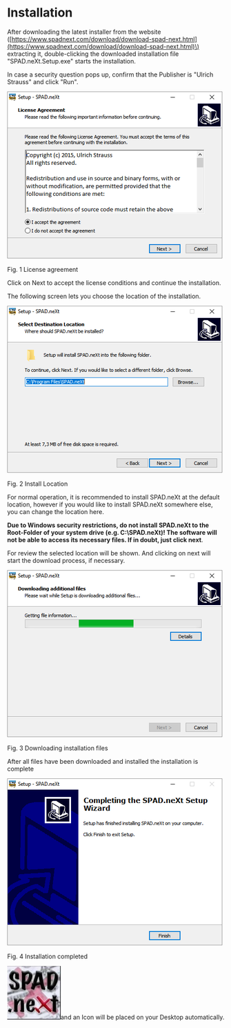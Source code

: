 # Installation

After downloading the latest installer from the website \([https://www.spadnext.com/download/download-spad-next.html](https://www.spadnext.com/download/download-spad-next.html)\) extracting it, double-clicking the downloaded installation file "SPAD.neXt.Setup.exe" starts the installation. 

In case a security question pops up, confirm that the Publisher is "Ulrich Strauss" and click "Run".

![](../../.gitbook/assets/1.png)

Fig. 1 License agreement

Click on Next to accept the license conditions and continue the installation.

The following screen lets you choose the location of the installation.

![](../../.gitbook/assets/2.png)

Fig. 2 Install Location

For normal operation, it is recommended to install SPAD.neXt at the default location, however if you would like to install SPAD.neXt somewhere else, you can change the location here.

**Due to Windows security restrictions, do not install SPAD.neXt to the Root-Folder of your system drive \(e.g. C:\SPAD.neXt\)! The software will not be able to access its necessary files. If in doubt, just click next**.

For review the selected location will be shown. And clicking on next will start the download process, if necessary.

![](../../.gitbook/assets/3.png)

Fig. 3 Downloading installation files

After all files have been downloaded and installed the installation is complete

![](../../.gitbook/assets/4.png)

Fig. 4 Installation completed

![](../../.gitbook/assets/5.jpeg)and an Icon will be placed on your Desktop automatically.


